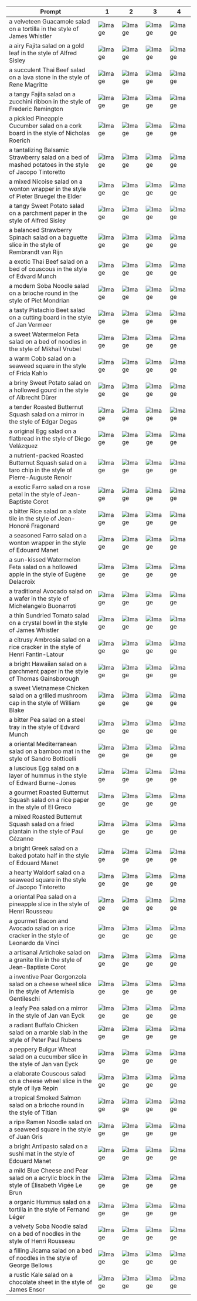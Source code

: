 | Prompt | 1 | 2 | 3 | 4 |
|-|-|-|-|-|
| a velveteen Guacamole salad on a tortilla in the style of James Whistler | ![Image](https://salad-benchmark-public-assets.s3.us-east-2.amazonaws.com/sdxl/8bd603e8-993d-44c2-9840-962121262e0f-0.jpg) | ![Image](https://salad-benchmark-public-assets.s3.us-east-2.amazonaws.com/sdxl/8bd603e8-993d-44c2-9840-962121262e0f-1.jpg) | ![Image](https://salad-benchmark-public-assets.s3.us-east-2.amazonaws.com/sdxl/8bd603e8-993d-44c2-9840-962121262e0f-2.jpg) | ![Image](https://salad-benchmark-public-assets.s3.us-east-2.amazonaws.com/sdxl/8bd603e8-993d-44c2-9840-962121262e0f-3.jpg) |
| a airy Fajita salad on a gold leaf in the style of Alfred Sisley | ![Image](https://salad-benchmark-public-assets.s3.us-east-2.amazonaws.com/sdxl/ac8f70c8-0961-4516-89ec-3b84e2a0784b-0.jpg) | ![Image](https://salad-benchmark-public-assets.s3.us-east-2.amazonaws.com/sdxl/ac8f70c8-0961-4516-89ec-3b84e2a0784b-1.jpg) | ![Image](https://salad-benchmark-public-assets.s3.us-east-2.amazonaws.com/sdxl/ac8f70c8-0961-4516-89ec-3b84e2a0784b-2.jpg) | ![Image](https://salad-benchmark-public-assets.s3.us-east-2.amazonaws.com/sdxl/ac8f70c8-0961-4516-89ec-3b84e2a0784b-3.jpg) |
| a succulent Thai Beef salad on a lava stone in the style of Rene Magritte | ![Image](https://salad-benchmark-public-assets.s3.us-east-2.amazonaws.com/sdxl/a8764569-ecd4-4bdc-96f9-dabf69d4a1cf-0.jpg) | ![Image](https://salad-benchmark-public-assets.s3.us-east-2.amazonaws.com/sdxl/a8764569-ecd4-4bdc-96f9-dabf69d4a1cf-1.jpg) | ![Image](https://salad-benchmark-public-assets.s3.us-east-2.amazonaws.com/sdxl/a8764569-ecd4-4bdc-96f9-dabf69d4a1cf-2.jpg) | ![Image](https://salad-benchmark-public-assets.s3.us-east-2.amazonaws.com/sdxl/a8764569-ecd4-4bdc-96f9-dabf69d4a1cf-3.jpg) |
| a tangy Fajita salad on a zucchini ribbon in the style of Frederic Remington | ![Image](https://salad-benchmark-public-assets.s3.us-east-2.amazonaws.com/sdxl/3fe6d531-7f96-4d7d-9a71-d649eaabdbde-0.jpg) | ![Image](https://salad-benchmark-public-assets.s3.us-east-2.amazonaws.com/sdxl/3fe6d531-7f96-4d7d-9a71-d649eaabdbde-1.jpg) | ![Image](https://salad-benchmark-public-assets.s3.us-east-2.amazonaws.com/sdxl/3fe6d531-7f96-4d7d-9a71-d649eaabdbde-2.jpg) | ![Image](https://salad-benchmark-public-assets.s3.us-east-2.amazonaws.com/sdxl/3fe6d531-7f96-4d7d-9a71-d649eaabdbde-3.jpg) |
| a pickled Pineapple Cucumber salad on a cork board in the style of Nicholas Roerich | ![Image](https://salad-benchmark-public-assets.s3.us-east-2.amazonaws.com/sdxl/385c1178-c843-4dfe-9a4f-31a43cf0243f-0.jpg) | ![Image](https://salad-benchmark-public-assets.s3.us-east-2.amazonaws.com/sdxl/385c1178-c843-4dfe-9a4f-31a43cf0243f-1.jpg) | ![Image](https://salad-benchmark-public-assets.s3.us-east-2.amazonaws.com/sdxl/385c1178-c843-4dfe-9a4f-31a43cf0243f-2.jpg) | ![Image](https://salad-benchmark-public-assets.s3.us-east-2.amazonaws.com/sdxl/385c1178-c843-4dfe-9a4f-31a43cf0243f-3.jpg) |
| a tantalizing Balsamic Strawberry salad on a bed of mashed potatoes in the style of Jacopo Tintoretto | ![Image](https://salad-benchmark-public-assets.s3.us-east-2.amazonaws.com/sdxl/9c7af009-faf6-46df-b52a-81f5012045b6-0.jpg) | ![Image](https://salad-benchmark-public-assets.s3.us-east-2.amazonaws.com/sdxl/9c7af009-faf6-46df-b52a-81f5012045b6-1.jpg) | ![Image](https://salad-benchmark-public-assets.s3.us-east-2.amazonaws.com/sdxl/9c7af009-faf6-46df-b52a-81f5012045b6-2.jpg) | ![Image](https://salad-benchmark-public-assets.s3.us-east-2.amazonaws.com/sdxl/9c7af009-faf6-46df-b52a-81f5012045b6-3.jpg) |
| a mixed Nicoise salad on a wonton wrapper in the style of Pieter Bruegel the Elder | ![Image](https://salad-benchmark-public-assets.s3.us-east-2.amazonaws.com/sdxl/c4d6399b-214d-41f0-8d91-357927dc934b-0.jpg) | ![Image](https://salad-benchmark-public-assets.s3.us-east-2.amazonaws.com/sdxl/c4d6399b-214d-41f0-8d91-357927dc934b-1.jpg) | ![Image](https://salad-benchmark-public-assets.s3.us-east-2.amazonaws.com/sdxl/c4d6399b-214d-41f0-8d91-357927dc934b-2.jpg) | ![Image](https://salad-benchmark-public-assets.s3.us-east-2.amazonaws.com/sdxl/c4d6399b-214d-41f0-8d91-357927dc934b-3.jpg) |
| a tangy Sweet Potato salad on a parchment paper in the style of Alfred Sisley | ![Image](https://salad-benchmark-public-assets.s3.us-east-2.amazonaws.com/sdxl/bdb28a01-ac49-4658-9756-60cc9b99130b-0.jpg) | ![Image](https://salad-benchmark-public-assets.s3.us-east-2.amazonaws.com/sdxl/bdb28a01-ac49-4658-9756-60cc9b99130b-1.jpg) | ![Image](https://salad-benchmark-public-assets.s3.us-east-2.amazonaws.com/sdxl/bdb28a01-ac49-4658-9756-60cc9b99130b-2.jpg) | ![Image](https://salad-benchmark-public-assets.s3.us-east-2.amazonaws.com/sdxl/bdb28a01-ac49-4658-9756-60cc9b99130b-3.jpg) |
| a balanced Strawberry Spinach salad on a baguette slice in the style of Rembrandt van Rijn | ![Image](https://salad-benchmark-public-assets.s3.us-east-2.amazonaws.com/sdxl/21abfd74-2039-4b56-9edb-37b1e741dfe0-0.jpg) | ![Image](https://salad-benchmark-public-assets.s3.us-east-2.amazonaws.com/sdxl/21abfd74-2039-4b56-9edb-37b1e741dfe0-1.jpg) | ![Image](https://salad-benchmark-public-assets.s3.us-east-2.amazonaws.com/sdxl/21abfd74-2039-4b56-9edb-37b1e741dfe0-2.jpg) | ![Image](https://salad-benchmark-public-assets.s3.us-east-2.amazonaws.com/sdxl/21abfd74-2039-4b56-9edb-37b1e741dfe0-3.jpg) |
| a exotic Thai Beef salad on a bed of couscous in the style of Edvard Munch | ![Image](https://salad-benchmark-public-assets.s3.us-east-2.amazonaws.com/sdxl/a4b4fee0-9f24-4716-be57-423fce218df2-0.jpg) | ![Image](https://salad-benchmark-public-assets.s3.us-east-2.amazonaws.com/sdxl/a4b4fee0-9f24-4716-be57-423fce218df2-1.jpg) | ![Image](https://salad-benchmark-public-assets.s3.us-east-2.amazonaws.com/sdxl/a4b4fee0-9f24-4716-be57-423fce218df2-2.jpg) | ![Image](https://salad-benchmark-public-assets.s3.us-east-2.amazonaws.com/sdxl/a4b4fee0-9f24-4716-be57-423fce218df2-3.jpg) |
| a modern Soba Noodle salad on a brioche round in the style of Piet Mondrian | ![Image](https://salad-benchmark-public-assets.s3.us-east-2.amazonaws.com/sdxl/10ee0f5d-74c0-4a57-83b2-fd5fa84306c7-0.jpg) | ![Image](https://salad-benchmark-public-assets.s3.us-east-2.amazonaws.com/sdxl/10ee0f5d-74c0-4a57-83b2-fd5fa84306c7-1.jpg) | ![Image](https://salad-benchmark-public-assets.s3.us-east-2.amazonaws.com/sdxl/10ee0f5d-74c0-4a57-83b2-fd5fa84306c7-2.jpg) | ![Image](https://salad-benchmark-public-assets.s3.us-east-2.amazonaws.com/sdxl/10ee0f5d-74c0-4a57-83b2-fd5fa84306c7-3.jpg) |
| a tasty Pistachio Beet salad on a cutting board in the style of Jan Vermeer | ![Image](https://salad-benchmark-public-assets.s3.us-east-2.amazonaws.com/sdxl/2478433e-a4cd-4380-8a85-f8056c03b210-0.jpg) | ![Image](https://salad-benchmark-public-assets.s3.us-east-2.amazonaws.com/sdxl/2478433e-a4cd-4380-8a85-f8056c03b210-1.jpg) | ![Image](https://salad-benchmark-public-assets.s3.us-east-2.amazonaws.com/sdxl/2478433e-a4cd-4380-8a85-f8056c03b210-2.jpg) | ![Image](https://salad-benchmark-public-assets.s3.us-east-2.amazonaws.com/sdxl/2478433e-a4cd-4380-8a85-f8056c03b210-3.jpg) |
| a sweet Watermelon Feta salad on a bed of noodles in the style of Mikhail Vrubel | ![Image](https://salad-benchmark-public-assets.s3.us-east-2.amazonaws.com/sdxl/5d73f346-1bb7-4590-ba32-e7367832b59b-0.jpg) | ![Image](https://salad-benchmark-public-assets.s3.us-east-2.amazonaws.com/sdxl/5d73f346-1bb7-4590-ba32-e7367832b59b-1.jpg) | ![Image](https://salad-benchmark-public-assets.s3.us-east-2.amazonaws.com/sdxl/5d73f346-1bb7-4590-ba32-e7367832b59b-2.jpg) | ![Image](https://salad-benchmark-public-assets.s3.us-east-2.amazonaws.com/sdxl/5d73f346-1bb7-4590-ba32-e7367832b59b-3.jpg) |
| a warm Cobb salad on a seaweed square in the style of Frida Kahlo | ![Image](https://salad-benchmark-public-assets.s3.us-east-2.amazonaws.com/sdxl/cb6e338b-0be5-439e-9b9f-2efbf3cb956d-0.jpg) | ![Image](https://salad-benchmark-public-assets.s3.us-east-2.amazonaws.com/sdxl/cb6e338b-0be5-439e-9b9f-2efbf3cb956d-1.jpg) | ![Image](https://salad-benchmark-public-assets.s3.us-east-2.amazonaws.com/sdxl/cb6e338b-0be5-439e-9b9f-2efbf3cb956d-2.jpg) | ![Image](https://salad-benchmark-public-assets.s3.us-east-2.amazonaws.com/sdxl/cb6e338b-0be5-439e-9b9f-2efbf3cb956d-3.jpg) |
| a briny Sweet Potato salad on a hollowed gourd in the style of Albrecht Dürer | ![Image](https://salad-benchmark-public-assets.s3.us-east-2.amazonaws.com/sdxl/2799273a-dcab-4403-a83b-2b4083b94b88-0.jpg) | ![Image](https://salad-benchmark-public-assets.s3.us-east-2.amazonaws.com/sdxl/2799273a-dcab-4403-a83b-2b4083b94b88-1.jpg) | ![Image](https://salad-benchmark-public-assets.s3.us-east-2.amazonaws.com/sdxl/2799273a-dcab-4403-a83b-2b4083b94b88-2.jpg) | ![Image](https://salad-benchmark-public-assets.s3.us-east-2.amazonaws.com/sdxl/2799273a-dcab-4403-a83b-2b4083b94b88-3.jpg) |
| a tender Roasted Butternut Squash salad on a mirror in the style of Edgar Degas | ![Image](https://salad-benchmark-public-assets.s3.us-east-2.amazonaws.com/sdxl/a2d0d1ff-15e3-4816-8211-bac4a904bd08-0.jpg) | ![Image](https://salad-benchmark-public-assets.s3.us-east-2.amazonaws.com/sdxl/a2d0d1ff-15e3-4816-8211-bac4a904bd08-1.jpg) | ![Image](https://salad-benchmark-public-assets.s3.us-east-2.amazonaws.com/sdxl/a2d0d1ff-15e3-4816-8211-bac4a904bd08-2.jpg) | ![Image](https://salad-benchmark-public-assets.s3.us-east-2.amazonaws.com/sdxl/a2d0d1ff-15e3-4816-8211-bac4a904bd08-3.jpg) |
| a original Egg salad on a flatbread in the style of Diego Velázquez | ![Image](https://salad-benchmark-public-assets.s3.us-east-2.amazonaws.com/sdxl/b3f7d333-9052-479a-9082-129118bafc37-0.jpg) | ![Image](https://salad-benchmark-public-assets.s3.us-east-2.amazonaws.com/sdxl/b3f7d333-9052-479a-9082-129118bafc37-1.jpg) | ![Image](https://salad-benchmark-public-assets.s3.us-east-2.amazonaws.com/sdxl/b3f7d333-9052-479a-9082-129118bafc37-2.jpg) | ![Image](https://salad-benchmark-public-assets.s3.us-east-2.amazonaws.com/sdxl/b3f7d333-9052-479a-9082-129118bafc37-3.jpg) |
| a nutrient-packed Roasted Butternut Squash salad on a taro chip in the style of Pierre-Auguste Renoir | ![Image](https://salad-benchmark-public-assets.s3.us-east-2.amazonaws.com/sdxl/eada0ec3-d0ac-48bf-b352-4619ae1e170b-0.jpg) | ![Image](https://salad-benchmark-public-assets.s3.us-east-2.amazonaws.com/sdxl/eada0ec3-d0ac-48bf-b352-4619ae1e170b-1.jpg) | ![Image](https://salad-benchmark-public-assets.s3.us-east-2.amazonaws.com/sdxl/eada0ec3-d0ac-48bf-b352-4619ae1e170b-2.jpg) | ![Image](https://salad-benchmark-public-assets.s3.us-east-2.amazonaws.com/sdxl/eada0ec3-d0ac-48bf-b352-4619ae1e170b-3.jpg) |
| a exotic Farro salad on a rose petal in the style of Jean-Baptiste Corot | ![Image](https://salad-benchmark-public-assets.s3.us-east-2.amazonaws.com/sdxl/521b7b57-8ccd-4ae0-882a-fcf2f25a5b48-0.jpg) | ![Image](https://salad-benchmark-public-assets.s3.us-east-2.amazonaws.com/sdxl/521b7b57-8ccd-4ae0-882a-fcf2f25a5b48-1.jpg) | ![Image](https://salad-benchmark-public-assets.s3.us-east-2.amazonaws.com/sdxl/521b7b57-8ccd-4ae0-882a-fcf2f25a5b48-2.jpg) | ![Image](https://salad-benchmark-public-assets.s3.us-east-2.amazonaws.com/sdxl/521b7b57-8ccd-4ae0-882a-fcf2f25a5b48-3.jpg) |
| a bitter Rice salad on a slate tile in the style of Jean-Honoré Fragonard | ![Image](https://salad-benchmark-public-assets.s3.us-east-2.amazonaws.com/sdxl/9a77bbb0-1ad8-418a-8a82-b2748c34fb6c-0.jpg) | ![Image](https://salad-benchmark-public-assets.s3.us-east-2.amazonaws.com/sdxl/9a77bbb0-1ad8-418a-8a82-b2748c34fb6c-1.jpg) | ![Image](https://salad-benchmark-public-assets.s3.us-east-2.amazonaws.com/sdxl/9a77bbb0-1ad8-418a-8a82-b2748c34fb6c-2.jpg) | ![Image](https://salad-benchmark-public-assets.s3.us-east-2.amazonaws.com/sdxl/9a77bbb0-1ad8-418a-8a82-b2748c34fb6c-3.jpg) |
| a seasoned Farro salad on a wonton wrapper in the style of Edouard Manet | ![Image](https://salad-benchmark-public-assets.s3.us-east-2.amazonaws.com/sdxl/50f1d429-e918-4750-99e8-4a8049d2aced-0.jpg) | ![Image](https://salad-benchmark-public-assets.s3.us-east-2.amazonaws.com/sdxl/50f1d429-e918-4750-99e8-4a8049d2aced-1.jpg) | ![Image](https://salad-benchmark-public-assets.s3.us-east-2.amazonaws.com/sdxl/50f1d429-e918-4750-99e8-4a8049d2aced-2.jpg) | ![Image](https://salad-benchmark-public-assets.s3.us-east-2.amazonaws.com/sdxl/50f1d429-e918-4750-99e8-4a8049d2aced-3.jpg) |
| a sun-kissed Watermelon Feta salad on a hollowed apple in the style of Eugène Delacroix | ![Image](https://salad-benchmark-public-assets.s3.us-east-2.amazonaws.com/sdxl/0d02ab18-f733-4909-b540-00bf78db044b-0.jpg) | ![Image](https://salad-benchmark-public-assets.s3.us-east-2.amazonaws.com/sdxl/0d02ab18-f733-4909-b540-00bf78db044b-1.jpg) | ![Image](https://salad-benchmark-public-assets.s3.us-east-2.amazonaws.com/sdxl/0d02ab18-f733-4909-b540-00bf78db044b-2.jpg) | ![Image](https://salad-benchmark-public-assets.s3.us-east-2.amazonaws.com/sdxl/0d02ab18-f733-4909-b540-00bf78db044b-3.jpg) |
| a traditional Avocado salad on a wafer in the style of Michelangelo Buonarroti | ![Image](https://salad-benchmark-public-assets.s3.us-east-2.amazonaws.com/sdxl/e75fd9c2-3ff5-4d97-9515-7a4d5db8a8e7-0.jpg) | ![Image](https://salad-benchmark-public-assets.s3.us-east-2.amazonaws.com/sdxl/e75fd9c2-3ff5-4d97-9515-7a4d5db8a8e7-1.jpg) | ![Image](https://salad-benchmark-public-assets.s3.us-east-2.amazonaws.com/sdxl/e75fd9c2-3ff5-4d97-9515-7a4d5db8a8e7-2.jpg) | ![Image](https://salad-benchmark-public-assets.s3.us-east-2.amazonaws.com/sdxl/e75fd9c2-3ff5-4d97-9515-7a4d5db8a8e7-3.jpg) |
| a thin Sundried Tomato salad on a crystal bowl in the style of James Whistler | ![Image](https://salad-benchmark-public-assets.s3.us-east-2.amazonaws.com/sdxl/87a3ad86-42a1-41f9-8ecf-a45893080883-0.jpg) | ![Image](https://salad-benchmark-public-assets.s3.us-east-2.amazonaws.com/sdxl/87a3ad86-42a1-41f9-8ecf-a45893080883-1.jpg) | ![Image](https://salad-benchmark-public-assets.s3.us-east-2.amazonaws.com/sdxl/87a3ad86-42a1-41f9-8ecf-a45893080883-2.jpg) | ![Image](https://salad-benchmark-public-assets.s3.us-east-2.amazonaws.com/sdxl/87a3ad86-42a1-41f9-8ecf-a45893080883-3.jpg) |
| a citrusy Ambrosia salad on a rice cracker in the style of Henri Fantin-Latour | ![Image](https://salad-benchmark-public-assets.s3.us-east-2.amazonaws.com/sdxl/86f97194-bc6b-4caa-a897-d4ff66040a24-0.jpg) | ![Image](https://salad-benchmark-public-assets.s3.us-east-2.amazonaws.com/sdxl/86f97194-bc6b-4caa-a897-d4ff66040a24-1.jpg) | ![Image](https://salad-benchmark-public-assets.s3.us-east-2.amazonaws.com/sdxl/86f97194-bc6b-4caa-a897-d4ff66040a24-2.jpg) | ![Image](https://salad-benchmark-public-assets.s3.us-east-2.amazonaws.com/sdxl/86f97194-bc6b-4caa-a897-d4ff66040a24-3.jpg) |
| a bright Hawaiian salad on a parchment paper in the style of Thomas Gainsborough | ![Image](https://salad-benchmark-public-assets.s3.us-east-2.amazonaws.com/sdxl/da6a0700-f7b4-486f-932c-eb942f990b46-0.jpg) | ![Image](https://salad-benchmark-public-assets.s3.us-east-2.amazonaws.com/sdxl/da6a0700-f7b4-486f-932c-eb942f990b46-1.jpg) | ![Image](https://salad-benchmark-public-assets.s3.us-east-2.amazonaws.com/sdxl/da6a0700-f7b4-486f-932c-eb942f990b46-2.jpg) | ![Image](https://salad-benchmark-public-assets.s3.us-east-2.amazonaws.com/sdxl/da6a0700-f7b4-486f-932c-eb942f990b46-3.jpg) |
| a sweet Vietnamese Chicken salad on a grilled mushroom cap in the style of William Blake | ![Image](https://salad-benchmark-public-assets.s3.us-east-2.amazonaws.com/sdxl/566d240e-a06c-450d-9a8f-65dc5fa6721c-0.jpg) | ![Image](https://salad-benchmark-public-assets.s3.us-east-2.amazonaws.com/sdxl/566d240e-a06c-450d-9a8f-65dc5fa6721c-1.jpg) | ![Image](https://salad-benchmark-public-assets.s3.us-east-2.amazonaws.com/sdxl/566d240e-a06c-450d-9a8f-65dc5fa6721c-2.jpg) | ![Image](https://salad-benchmark-public-assets.s3.us-east-2.amazonaws.com/sdxl/566d240e-a06c-450d-9a8f-65dc5fa6721c-3.jpg) |
| a bitter Pea salad on a steel tray in the style of Edvard Munch | ![Image](https://salad-benchmark-public-assets.s3.us-east-2.amazonaws.com/sdxl/414e187d-36ef-4141-9f04-71c01b8d1601-0.jpg) | ![Image](https://salad-benchmark-public-assets.s3.us-east-2.amazonaws.com/sdxl/414e187d-36ef-4141-9f04-71c01b8d1601-1.jpg) | ![Image](https://salad-benchmark-public-assets.s3.us-east-2.amazonaws.com/sdxl/414e187d-36ef-4141-9f04-71c01b8d1601-2.jpg) | ![Image](https://salad-benchmark-public-assets.s3.us-east-2.amazonaws.com/sdxl/414e187d-36ef-4141-9f04-71c01b8d1601-3.jpg) |
| a oriental Mediterranean salad on a bamboo mat in the style of Sandro Botticelli | ![Image](https://salad-benchmark-public-assets.s3.us-east-2.amazonaws.com/sdxl/3dd6f384-3764-475f-b8e1-2b53aa0b8b1d-0.jpg) | ![Image](https://salad-benchmark-public-assets.s3.us-east-2.amazonaws.com/sdxl/3dd6f384-3764-475f-b8e1-2b53aa0b8b1d-1.jpg) | ![Image](https://salad-benchmark-public-assets.s3.us-east-2.amazonaws.com/sdxl/3dd6f384-3764-475f-b8e1-2b53aa0b8b1d-2.jpg) | ![Image](https://salad-benchmark-public-assets.s3.us-east-2.amazonaws.com/sdxl/3dd6f384-3764-475f-b8e1-2b53aa0b8b1d-3.jpg) |
| a luscious Egg salad on a layer of hummus in the style of Edward Burne-Jones | ![Image](https://salad-benchmark-public-assets.s3.us-east-2.amazonaws.com/sdxl/d05d9b17-c878-4133-a114-aa54abc5ce42-0.jpg) | ![Image](https://salad-benchmark-public-assets.s3.us-east-2.amazonaws.com/sdxl/d05d9b17-c878-4133-a114-aa54abc5ce42-1.jpg) | ![Image](https://salad-benchmark-public-assets.s3.us-east-2.amazonaws.com/sdxl/d05d9b17-c878-4133-a114-aa54abc5ce42-2.jpg) | ![Image](https://salad-benchmark-public-assets.s3.us-east-2.amazonaws.com/sdxl/d05d9b17-c878-4133-a114-aa54abc5ce42-3.jpg) |
| a gourmet Roasted Butternut Squash salad on a rice paper in the style of El Greco | ![Image](https://salad-benchmark-public-assets.s3.us-east-2.amazonaws.com/sdxl/27dad165-40a0-45a7-81a6-d6351c1d3325-0.jpg) | ![Image](https://salad-benchmark-public-assets.s3.us-east-2.amazonaws.com/sdxl/27dad165-40a0-45a7-81a6-d6351c1d3325-1.jpg) | ![Image](https://salad-benchmark-public-assets.s3.us-east-2.amazonaws.com/sdxl/27dad165-40a0-45a7-81a6-d6351c1d3325-2.jpg) | ![Image](https://salad-benchmark-public-assets.s3.us-east-2.amazonaws.com/sdxl/27dad165-40a0-45a7-81a6-d6351c1d3325-3.jpg) |
| a mixed Roasted Butternut Squash salad on a fried plantain in the style of Paul Cézanne | ![Image](https://salad-benchmark-public-assets.s3.us-east-2.amazonaws.com/sdxl/608dbcd2-a22b-48ab-86fe-87cebcadf3c7-0.jpg) | ![Image](https://salad-benchmark-public-assets.s3.us-east-2.amazonaws.com/sdxl/608dbcd2-a22b-48ab-86fe-87cebcadf3c7-1.jpg) | ![Image](https://salad-benchmark-public-assets.s3.us-east-2.amazonaws.com/sdxl/608dbcd2-a22b-48ab-86fe-87cebcadf3c7-2.jpg) | ![Image](https://salad-benchmark-public-assets.s3.us-east-2.amazonaws.com/sdxl/608dbcd2-a22b-48ab-86fe-87cebcadf3c7-3.jpg) |
| a bright Greek salad on a baked potato half in the style of Edouard Manet | ![Image](https://salad-benchmark-public-assets.s3.us-east-2.amazonaws.com/sdxl/99c1f1c8-df9f-4138-af5f-d7ef1b4b4c9b-0.jpg) | ![Image](https://salad-benchmark-public-assets.s3.us-east-2.amazonaws.com/sdxl/99c1f1c8-df9f-4138-af5f-d7ef1b4b4c9b-1.jpg) | ![Image](https://salad-benchmark-public-assets.s3.us-east-2.amazonaws.com/sdxl/99c1f1c8-df9f-4138-af5f-d7ef1b4b4c9b-2.jpg) | ![Image](https://salad-benchmark-public-assets.s3.us-east-2.amazonaws.com/sdxl/99c1f1c8-df9f-4138-af5f-d7ef1b4b4c9b-3.jpg) |
| a hearty Waldorf salad on a seaweed square in the style of Jacopo Tintoretto | ![Image](https://salad-benchmark-public-assets.s3.us-east-2.amazonaws.com/sdxl/a557ee11-a003-4757-a3c4-70669ea29199-0.jpg) | ![Image](https://salad-benchmark-public-assets.s3.us-east-2.amazonaws.com/sdxl/a557ee11-a003-4757-a3c4-70669ea29199-1.jpg) | ![Image](https://salad-benchmark-public-assets.s3.us-east-2.amazonaws.com/sdxl/a557ee11-a003-4757-a3c4-70669ea29199-2.jpg) | ![Image](https://salad-benchmark-public-assets.s3.us-east-2.amazonaws.com/sdxl/a557ee11-a003-4757-a3c4-70669ea29199-3.jpg) |
| a oriental Pea salad on a pineapple slice in the style of Henri Rousseau | ![Image](https://salad-benchmark-public-assets.s3.us-east-2.amazonaws.com/sdxl/101d2222-72df-45bb-9b5f-3f97a1025d30-0.jpg) | ![Image](https://salad-benchmark-public-assets.s3.us-east-2.amazonaws.com/sdxl/101d2222-72df-45bb-9b5f-3f97a1025d30-1.jpg) | ![Image](https://salad-benchmark-public-assets.s3.us-east-2.amazonaws.com/sdxl/101d2222-72df-45bb-9b5f-3f97a1025d30-2.jpg) | ![Image](https://salad-benchmark-public-assets.s3.us-east-2.amazonaws.com/sdxl/101d2222-72df-45bb-9b5f-3f97a1025d30-3.jpg) |
| a gourmet Bacon and Avocado salad on a rice cracker in the style of Leonardo da Vinci | ![Image](https://salad-benchmark-public-assets.s3.us-east-2.amazonaws.com/sdxl/676752a3-9a12-42ef-95e5-4275bdf2abfc-0.jpg) | ![Image](https://salad-benchmark-public-assets.s3.us-east-2.amazonaws.com/sdxl/676752a3-9a12-42ef-95e5-4275bdf2abfc-1.jpg) | ![Image](https://salad-benchmark-public-assets.s3.us-east-2.amazonaws.com/sdxl/676752a3-9a12-42ef-95e5-4275bdf2abfc-2.jpg) | ![Image](https://salad-benchmark-public-assets.s3.us-east-2.amazonaws.com/sdxl/676752a3-9a12-42ef-95e5-4275bdf2abfc-3.jpg) |
| a artisanal Artichoke salad on a granite tile in the style of Jean-Baptiste Corot | ![Image](https://salad-benchmark-public-assets.s3.us-east-2.amazonaws.com/sdxl/ec5b2a92-9506-4ef2-a0f3-4039fb37e82c-0.jpg) | ![Image](https://salad-benchmark-public-assets.s3.us-east-2.amazonaws.com/sdxl/ec5b2a92-9506-4ef2-a0f3-4039fb37e82c-1.jpg) | ![Image](https://salad-benchmark-public-assets.s3.us-east-2.amazonaws.com/sdxl/ec5b2a92-9506-4ef2-a0f3-4039fb37e82c-2.jpg) | ![Image](https://salad-benchmark-public-assets.s3.us-east-2.amazonaws.com/sdxl/ec5b2a92-9506-4ef2-a0f3-4039fb37e82c-3.jpg) |
| a inventive Pear Gorgonzola salad on a cheese wheel slice in the style of Artemisia Gentileschi | ![Image](https://salad-benchmark-public-assets.s3.us-east-2.amazonaws.com/sdxl/9a7427e2-3299-47e0-a0f2-93fbd716a732-0.jpg) | ![Image](https://salad-benchmark-public-assets.s3.us-east-2.amazonaws.com/sdxl/9a7427e2-3299-47e0-a0f2-93fbd716a732-1.jpg) | ![Image](https://salad-benchmark-public-assets.s3.us-east-2.amazonaws.com/sdxl/9a7427e2-3299-47e0-a0f2-93fbd716a732-2.jpg) | ![Image](https://salad-benchmark-public-assets.s3.us-east-2.amazonaws.com/sdxl/9a7427e2-3299-47e0-a0f2-93fbd716a732-3.jpg) |
| a leafy Pea salad on a mirror in the style of Jan van Eyck | ![Image](https://salad-benchmark-public-assets.s3.us-east-2.amazonaws.com/sdxl/f24f58e4-b158-4776-9c61-d329e5597dda-0.jpg) | ![Image](https://salad-benchmark-public-assets.s3.us-east-2.amazonaws.com/sdxl/f24f58e4-b158-4776-9c61-d329e5597dda-1.jpg) | ![Image](https://salad-benchmark-public-assets.s3.us-east-2.amazonaws.com/sdxl/f24f58e4-b158-4776-9c61-d329e5597dda-2.jpg) | ![Image](https://salad-benchmark-public-assets.s3.us-east-2.amazonaws.com/sdxl/f24f58e4-b158-4776-9c61-d329e5597dda-3.jpg) |
| a radiant Buffalo Chicken salad on a marble slab in the style of Peter Paul Rubens | ![Image](https://salad-benchmark-public-assets.s3.us-east-2.amazonaws.com/sdxl/7383027c-ebaa-4ebd-8370-54d20b9f9541-0.jpg) | ![Image](https://salad-benchmark-public-assets.s3.us-east-2.amazonaws.com/sdxl/7383027c-ebaa-4ebd-8370-54d20b9f9541-1.jpg) | ![Image](https://salad-benchmark-public-assets.s3.us-east-2.amazonaws.com/sdxl/7383027c-ebaa-4ebd-8370-54d20b9f9541-2.jpg) | ![Image](https://salad-benchmark-public-assets.s3.us-east-2.amazonaws.com/sdxl/7383027c-ebaa-4ebd-8370-54d20b9f9541-3.jpg) |
| a peppery Bulgur Wheat salad on a cucumber slice in the style of Jan van Eyck | ![Image](https://salad-benchmark-public-assets.s3.us-east-2.amazonaws.com/sdxl/a33cee69-f108-48f1-ac5d-357cd3fd0d03-0.jpg) | ![Image](https://salad-benchmark-public-assets.s3.us-east-2.amazonaws.com/sdxl/a33cee69-f108-48f1-ac5d-357cd3fd0d03-1.jpg) | ![Image](https://salad-benchmark-public-assets.s3.us-east-2.amazonaws.com/sdxl/a33cee69-f108-48f1-ac5d-357cd3fd0d03-2.jpg) | ![Image](https://salad-benchmark-public-assets.s3.us-east-2.amazonaws.com/sdxl/a33cee69-f108-48f1-ac5d-357cd3fd0d03-3.jpg) |
| a elaborate Couscous salad on a cheese wheel slice in the style of Ilya Repin | ![Image](https://salad-benchmark-public-assets.s3.us-east-2.amazonaws.com/sdxl/8cd9b4fe-dc75-4085-a48b-f15dc2dfcac0-0.jpg) | ![Image](https://salad-benchmark-public-assets.s3.us-east-2.amazonaws.com/sdxl/8cd9b4fe-dc75-4085-a48b-f15dc2dfcac0-1.jpg) | ![Image](https://salad-benchmark-public-assets.s3.us-east-2.amazonaws.com/sdxl/8cd9b4fe-dc75-4085-a48b-f15dc2dfcac0-2.jpg) | ![Image](https://salad-benchmark-public-assets.s3.us-east-2.amazonaws.com/sdxl/8cd9b4fe-dc75-4085-a48b-f15dc2dfcac0-3.jpg) |
| a tropical Smoked Salmon salad on a brioche round in the style of Titian | ![Image](https://salad-benchmark-public-assets.s3.us-east-2.amazonaws.com/sdxl/c7317fc9-c456-4eb3-bef4-d0bad09735bd-0.jpg) | ![Image](https://salad-benchmark-public-assets.s3.us-east-2.amazonaws.com/sdxl/c7317fc9-c456-4eb3-bef4-d0bad09735bd-1.jpg) | ![Image](https://salad-benchmark-public-assets.s3.us-east-2.amazonaws.com/sdxl/c7317fc9-c456-4eb3-bef4-d0bad09735bd-2.jpg) | ![Image](https://salad-benchmark-public-assets.s3.us-east-2.amazonaws.com/sdxl/c7317fc9-c456-4eb3-bef4-d0bad09735bd-3.jpg) |
| a ripe Ramen Noodle salad on a seaweed square in the style of Juan Gris | ![Image](https://salad-benchmark-public-assets.s3.us-east-2.amazonaws.com/sdxl/24644732-cc9e-4b7b-9fd8-90e3a06ec1fd-0.jpg) | ![Image](https://salad-benchmark-public-assets.s3.us-east-2.amazonaws.com/sdxl/24644732-cc9e-4b7b-9fd8-90e3a06ec1fd-1.jpg) | ![Image](https://salad-benchmark-public-assets.s3.us-east-2.amazonaws.com/sdxl/24644732-cc9e-4b7b-9fd8-90e3a06ec1fd-2.jpg) | ![Image](https://salad-benchmark-public-assets.s3.us-east-2.amazonaws.com/sdxl/24644732-cc9e-4b7b-9fd8-90e3a06ec1fd-3.jpg) |
| a bright Antipasto salad on a sushi mat in the style of Edouard Manet | ![Image](https://salad-benchmark-public-assets.s3.us-east-2.amazonaws.com/sdxl/ad9407bc-6caf-4e8e-b423-cc5534f3b10e-0.jpg) | ![Image](https://salad-benchmark-public-assets.s3.us-east-2.amazonaws.com/sdxl/ad9407bc-6caf-4e8e-b423-cc5534f3b10e-1.jpg) | ![Image](https://salad-benchmark-public-assets.s3.us-east-2.amazonaws.com/sdxl/ad9407bc-6caf-4e8e-b423-cc5534f3b10e-2.jpg) | ![Image](https://salad-benchmark-public-assets.s3.us-east-2.amazonaws.com/sdxl/ad9407bc-6caf-4e8e-b423-cc5534f3b10e-3.jpg) |
| a mild Blue Cheese and Pear salad on a acrylic block in the style of Élisabeth Vigée Le Brun | ![Image](https://salad-benchmark-public-assets.s3.us-east-2.amazonaws.com/sdxl/1e556c50-19da-4e3e-aba7-c940e9386811-0.jpg) | ![Image](https://salad-benchmark-public-assets.s3.us-east-2.amazonaws.com/sdxl/1e556c50-19da-4e3e-aba7-c940e9386811-1.jpg) | ![Image](https://salad-benchmark-public-assets.s3.us-east-2.amazonaws.com/sdxl/1e556c50-19da-4e3e-aba7-c940e9386811-2.jpg) | ![Image](https://salad-benchmark-public-assets.s3.us-east-2.amazonaws.com/sdxl/1e556c50-19da-4e3e-aba7-c940e9386811-3.jpg) |
| a organic Hummus salad on a tortilla in the style of Fernand Léger | ![Image](https://salad-benchmark-public-assets.s3.us-east-2.amazonaws.com/sdxl/03312254-3fe7-4ccc-a21b-b11607dc8995-0.jpg) | ![Image](https://salad-benchmark-public-assets.s3.us-east-2.amazonaws.com/sdxl/03312254-3fe7-4ccc-a21b-b11607dc8995-1.jpg) | ![Image](https://salad-benchmark-public-assets.s3.us-east-2.amazonaws.com/sdxl/03312254-3fe7-4ccc-a21b-b11607dc8995-2.jpg) | ![Image](https://salad-benchmark-public-assets.s3.us-east-2.amazonaws.com/sdxl/03312254-3fe7-4ccc-a21b-b11607dc8995-3.jpg) |
| a velvety Soba Noodle salad on a bed of noodles in the style of Henri Rousseau | ![Image](https://salad-benchmark-public-assets.s3.us-east-2.amazonaws.com/sdxl/049dcb25-fa1c-44f0-9154-0ff9b32637e6-0.jpg) | ![Image](https://salad-benchmark-public-assets.s3.us-east-2.amazonaws.com/sdxl/049dcb25-fa1c-44f0-9154-0ff9b32637e6-1.jpg) | ![Image](https://salad-benchmark-public-assets.s3.us-east-2.amazonaws.com/sdxl/049dcb25-fa1c-44f0-9154-0ff9b32637e6-2.jpg) | ![Image](https://salad-benchmark-public-assets.s3.us-east-2.amazonaws.com/sdxl/049dcb25-fa1c-44f0-9154-0ff9b32637e6-3.jpg) |
| a filling Jicama salad on a bed of noodles in the style of George Bellows | ![Image](https://salad-benchmark-public-assets.s3.us-east-2.amazonaws.com/sdxl/5a371f02-907f-45b3-aadf-9632318b8d23-0.jpg) | ![Image](https://salad-benchmark-public-assets.s3.us-east-2.amazonaws.com/sdxl/5a371f02-907f-45b3-aadf-9632318b8d23-1.jpg) | ![Image](https://salad-benchmark-public-assets.s3.us-east-2.amazonaws.com/sdxl/5a371f02-907f-45b3-aadf-9632318b8d23-2.jpg) | ![Image](https://salad-benchmark-public-assets.s3.us-east-2.amazonaws.com/sdxl/5a371f02-907f-45b3-aadf-9632318b8d23-3.jpg) |
| a rustic Kale salad on a chocolate sheet in the style of James Ensor | ![Image](https://salad-benchmark-public-assets.s3.us-east-2.amazonaws.com/sdxl/55d498de-7498-4c3e-92a3-9e0839bf5f99-0.jpg) | ![Image](https://salad-benchmark-public-assets.s3.us-east-2.amazonaws.com/sdxl/55d498de-7498-4c3e-92a3-9e0839bf5f99-1.jpg) | ![Image](https://salad-benchmark-public-assets.s3.us-east-2.amazonaws.com/sdxl/55d498de-7498-4c3e-92a3-9e0839bf5f99-2.jpg) | ![Image](https://salad-benchmark-public-assets.s3.us-east-2.amazonaws.com/sdxl/55d498de-7498-4c3e-92a3-9e0839bf5f99-3.jpg) |
